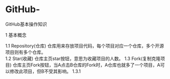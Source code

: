 # GitHub-
GitHub基本操作知识

1 基本概念

  1.1 Repository(仓库)
    仓库用来存放项目代码，每个项目对应一个仓库，多个开源项目则有多个仓库。  
  1.2 Star(收藏)
    仓库主页star按钮，意思为收藏项目的人数。
  1.3 Fork(复制克隆项目)
    仓库主页Fork按钮，当A点击B仓库的Fork时，A仓库也就多了一个项目，A可以修改此项目，但B不受其影响。
    1.3.1 
